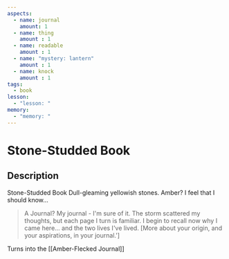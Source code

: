 ```yaml
---
aspects: 
  - name: journal
    amount: 1
  - name: thing
    amount : 1
  - name: readable
    amount : 1
  - name: "mystery: lantern"
    amount : 1
  - name: knock
    amount : 1
tags:
  - book
lesson:
  - "lesson: "
memory:
  - "memory: "
---
```


# Stone-Studded Book

## Description
Stone-Studded Book
Dull-gleaming yellowish stones. Amber? I feel that I should know...

>A Journal?
>My journal - I'm sure of it. The storm scattered my thoughts, but each page I turn is familiar. I begin to recall now why I came here... and the two lives I've lived.  [More about your origin, and your aspirations, in your journal.']


Turns into the [[Amber-Flecked Journal]]
